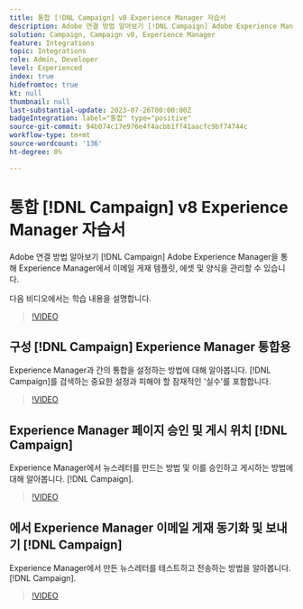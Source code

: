 ```yaml
---
title: 통합 [!DNL Campaign] v8 Experience Manager 자습서
description: Adobe 연결 방법 알아보기 [!DNL Campaign] Adobe Experience Manager을 통해 Experience Manager에서 이메일 게재 템플릿, 에셋 및 양식을 관리할 수 있습니다.
solution: Campaign, Campaign v8, Experience Manager
feature: Integrations
topic: Integrations
role: Admin, Developer
level: Experienced
index: true
hidefromtoc: true
kt: null
thumbnail: null
last-substantial-update: 2023-07-26T00:00:00Z
badgeIntegration: label="통합" type="positive"
source-git-commit: 94b074c17e976e4f4acbb1ff41aacfc9bf74744c
workflow-type: tm+mt
source-wordcount: '136'
ht-degree: 0%

---
```



# 통합 [!DNL Campaign] v8 Experience Manager 자습서

Adobe 연결 방법 알아보기 [!DNL Campaign] Adobe Experience Manager을 통해 Experience Manager에서 이메일 게재 템플릿, 에셋 및 양식을 관리할 수 있습니다.

다음 비디오에서는 학습 내용을 설명합니다.

>[!VIDEO](https://video.tv.adobe.com/v/340319?quality=12&learn=on)

## 구성 [!DNL Campaign] Experience Manager 통합용

Experience Manager과 간의 통합을 설정하는 방법에 대해 알아봅니다. [!DNL Campaign]를 검색하는 중요한 설정과 피해야 할 잠재적인 &#39;실수&#39;를 포함합니다.

>[!VIDEO](https://video.tv.adobe.com/v/340121?quality=12&learn=on)

## Experience Manager 페이지 승인 및 게시 위치 [!DNL Campaign]

Experience Manager에서 뉴스레터를 만드는 방법 및 이를 승인하고 게시하는 방법에 대해 알아봅니다. [!DNL Campaign].

>[!VIDEO](https://video.tv.adobe.com/v/340678?quality=12&learn=on)

## 에서 Experience Manager 이메일 게재 동기화 및 보내기 [!DNL Campaign]

Experience Manager에서 만든 뉴스레터를 테스트하고 전송하는 방법을 알아봅니다. [!DNL Campaign].

>[!VIDEO](https://video.tv.adobe.com/v/340151?quality=12&learn=on)
